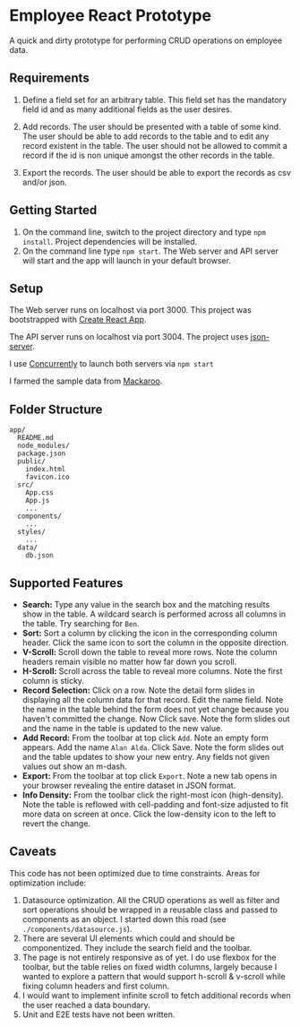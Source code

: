 
# Employee React Prototype

A quick and dirty prototype for performing CRUD operations on employee data.

## Requirements
1. Define a field set for an arbitrary table. This field set has the mandatory field id and as many additional fields as the user desires.

2. Add records. The user should be presented with a table of some kind. The user should be able to add records to the table and to edit any record existent in the table. The user should not be allowed to commit a record if the id is non unique amongst the other records in the table.

3. Export the records. The user should be able to export the records as csv and/or json. 



## Getting Started
1. On the command line, switch to the project directory and type ``npm install``. Project dependencies will be installed.   
2. On the command line type ``npm start``. The Web server and API server will start and the app will launch in your default browser.

## Setup

The Web server runs on localhost via port 3000. This project was bootstrapped with [Create React App](https://github.com/facebookincubator/create-react-app).  


The API server runs on localhost via port 3004. The project uses [json-server](https://github.com/typicode/json-server).

I use [Concurrently](https://www.npmjs.com/package/concurrently) to launch both servers via ``npm start``

I farmed the sample data from [Mackaroo](https://mockaroo.com/).

## Folder Structure

```
app/
  README.md
  node_modules/
  package.json
  public/
    index.html
    favicon.ico
  src/
    App.css
    App.js
    ...
  components/
    ...
  styles/
    ...
  data/
    db.json
```

## Supported Features
* **Search:** Type any value in the search box and the matching results show in the table. A wildcard search is performed across all columns in the table.  Try searching for `Ben`.
* **Sort:** Sort a column by clicking the icon in the corresponding column header. Click the same icon to sort the column in the opposite direction.
* **V-Scroll:** Scroll down the table to reveal more rows.  Note the column headers remain visible no matter how far down you scroll.
* **H-Scroll:** Scroll across the table to reveal more columns.  Note the first column is sticky.
* **Record Selection:** Click on a row. Note the detail form slides in displaying all the column data for that record.  Edit the name field. Note the name in the table behind the form does not yet change because you haven't committed the change.  Now Click save. Note the form slides out and the name in the table is updated to the new value.
* **Add Record:** From the toolbar at top click `Add`.  Note an empty form appears. Add the name `Alan Alda`. Click Save.  Note the form slides out and the table updates to show your new entry.  Any fields not given values out show an m-dash. 
* **Export:** From the toolbar at top click `Export`. Note a new tab opens in your browser revealing the entire dataset in JSON format.
* **Info Density:** From the toolbar click the right-most icon (high-density). Note the table is reflowed with cell-padding and font-size adjusted to fit more data on screen at once. Click the low-density icon to the left to revert the change.

## Caveats
This code has not been optimized due to time constraints.  Areas for optimization include:

1. Datasource optimization.  All the CRUD operations as well as filter and sort operations should be wrapped in a reusable class and passed to components as an object.  I started down this road (see `./components/datasource.js`). 
2. There are several UI elements which could and should be componentized.  They include the search field and the toolbar.
3. The page is not entirely responsive as of yet.  I do use flexbox for the toolbar, but the table relies on fixed width columns, largely because I wanted to explore a pattern that would support h-scroll & v-scroll while fixing column headers and first column.
4. I would want to implement infinite scroll to fetch additional records when the user reached a data boundary.
5. Unit and E2E tests have not been written.  